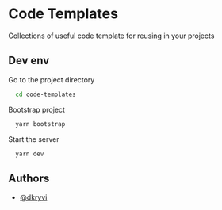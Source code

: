 # Code Templates

Collections of useful code template for reusing in your projects

## Dev env

Go to the project directory

```bash
  cd code-templates
```

Bootstrap project

```bash
  yarn bootstrap
```

Start the server

```bash
  yarn dev
```

## Authors

- [@dkryvi](https://github.com/dkryvi)
